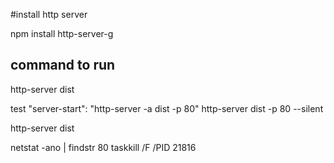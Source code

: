 #install http server 

npm install http-server-g

## command to run 

http-server dist

test
"server-start": "http-server -a dist -p 80"
http-server dist -p 80 --silent


http-server dist


netstat  -ano  |  findstr  80
taskkill /F /PID 21816
